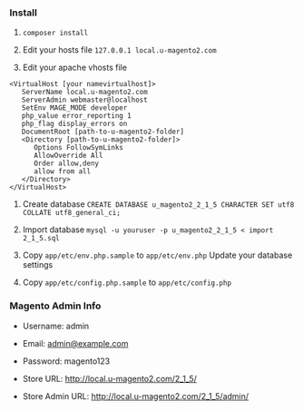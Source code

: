 ### Install

1. `composer install`

1. Edit your hosts file
`127.0.0.1 local.u-magento2.com`

1. Edit your apache vhosts file
```
<VirtualHost [your namevirtualhost]>
   ServerName local.u-magento2.com
   ServerAdmin webmaster@localhost
   SetEnv MAGE_MODE developer
   php_value error_reporting 1
   php_flag display_errors on
   DocumentRoot [path-to-u-magento2-folder]
   <Directory [path-to-u-magento2-folder]>
      Options FollowSymLinks
      AllowOverride All
      Order allow,deny
      allow from all
   </Directory>
</VirtualHost>  
```

1. Create database
`CREATE DATABASE u_magento2_2_1_5 CHARACTER SET utf8 COLLATE utf8_general_ci;` 

1. Import database
`mysql -u youruser -p u_magento2_2_1_5 < import 2_1_5.sql`

1. Copy `app/etc/env.php.sample` to `app/etc/env.php`
Update your database settings

1. Copy `app/etc/config.php.sample` to `app/etc/config.php`


### Magento Admin Info
- Username: admin
- Email: admin@example.com
- Password: magento123

- Store URL: http://local.u-magento2.com/2_1_5/
- Store Admin URL: http://local.u-magento2.com/2_1_5/admin/

